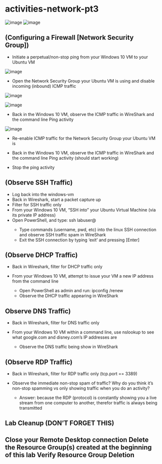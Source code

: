 # activities-network-pt3


![image](https://github.com/user-attachments/assets/4ed2242a-809c-45a7-9fab-4091aef6f850)    ![image](https://github.com/user-attachments/assets/8ad90810-eb97-4e8a-877a-8c34541b3594)






<h2>(Configuring a Firewall [Network Security Group])</h2>




  
- Initiate a perpetual/non-stop ping from your Windows 10 VM to your Ubuntu VM

![image](https://github.com/user-attachments/assets/1e52d039-8200-482b-9d4b-dd10a656a03d)

   
  - Open the Network Security Group your Ubuntu VM is using and disable incoming (inbound) ICMP traffic

![image](https://github.com/user-attachments/assets/0d380db0-5275-4e8f-b5b5-05eef980f160)

![image](https://github.com/user-attachments/assets/f3355f26-b9f7-4c48-9a85-83d604208e87)



  - Back in the Windows 10 VM, observe the ICMP traffic in WireShark and the command line Ping activity

![image](https://github.com/user-attachments/assets/22c8188b-d56b-4760-910a-59a2f76859b4)

  - Re-enable ICMP traffic for the Network Security Group your Ubuntu VM is


  - Back in the Windows 10 VM, observe the ICMP traffic in WireShark and the command line Ping activity (should start working)


  - Stop the ping activity

<h2>(Observe SSH Traffic)</h2>


- Log back into the windows-vm
- Back in Wireshark, start a packet capture up
- Filter for SSH traffic only
- From your Windows 10 VM, “SSH into” your Ubuntu Virtual Machine (via its private IP address)
- Open PowerShell, and type: ssh labuser@<private IP address>
    - Type commands (username, pwd, etc) into the linux SSH connection and observe SSH traffic spam in WireShark
    - Exit the SSH connection by typing ‘exit’ and pressing [Enter]

<h2>(Observe DHCP Traffic)</h2>


- Back in Wireshark, filter for DHCP traffic only
  
- From your Windows 10 VM, attempt to issue your VM a new IP address from the command line
     - Open PowerShell as admin and run: ipconfig /renew
     - Observe the DHCP traffic appearing in WireShark



<h2>Observe DNS Traffic)</h2>


- Back in Wireshark, filter for DNS traffic only

  
- From your Windows 10 VM within a command line, use nslookup to see what google.com and disney.com’s IP addresses are
    - Observe the DNS traffic being show in WireShark




<h2>(Observe RDP Traffic)</h2>



- Back in Wireshark, filter for RDP traffic only (tcp.port == 3389)

  
- Observe the immediate non-stop spam of traffic? Why do you think it’s non-stop spamming vs only showing traffic when you do an activity?
    - Answer: because the RDP (protocol) is constantly showing you a live stream from one computer to another, therefor traffic is always being transmitted





<h2>Lab Cleanup (DON’T FORGET THIS)<h2/>
Close your Remote Desktop connection
Delete the Resource Group(s) created at the beginning of this lab
Verify Resource Group Deletion

